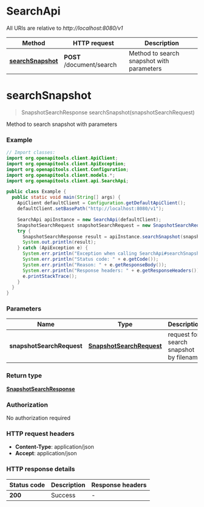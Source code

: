 # SearchApi

All URIs are relative to *http://localhost:8080/v1*

| Method | HTTP request | Description |
|------------- | ------------- | -------------|
| [**searchSnapshot**](SearchApi.md#searchSnapshot) | **POST** /document/search | Method to search snapshot with parameters |


<a name="searchSnapshot"></a>
# **searchSnapshot**
> SnapshotSearchResponse searchSnapshot(snapshotSearchRequest)

Method to search snapshot with parameters

### Example
```java
// Import classes:
import org.openapitools.client.ApiClient;
import org.openapitools.client.ApiException;
import org.openapitools.client.Configuration;
import org.openapitools.client.models.*;
import org.openapitools.client.api.SearchApi;

public class Example {
  public static void main(String[] args) {
    ApiClient defaultClient = Configuration.getDefaultApiClient();
    defaultClient.setBasePath("http://localhost:8080/v1");

    SearchApi apiInstance = new SearchApi(defaultClient);
    SnapshotSearchRequest snapshotSearchRequest = new SnapshotSearchRequest(); // SnapshotSearchRequest | request for search snapshot by filename
    try {
      SnapshotSearchResponse result = apiInstance.searchSnapshot(snapshotSearchRequest);
      System.out.println(result);
    } catch (ApiException e) {
      System.err.println("Exception when calling SearchApi#searchSnapshot");
      System.err.println("Status code: " + e.getCode());
      System.err.println("Reason: " + e.getResponseBody());
      System.err.println("Response headers: " + e.getResponseHeaders());
      e.printStackTrace();
    }
  }
}
```

### Parameters

| Name | Type | Description  | Notes |
|------------- | ------------- | ------------- | -------------|
| **snapshotSearchRequest** | [**SnapshotSearchRequest**](SnapshotSearchRequest.md)| request for search snapshot by filename | [optional] |

### Return type

[**SnapshotSearchResponse**](SnapshotSearchResponse.md)

### Authorization

No authorization required

### HTTP request headers

 - **Content-Type**: application/json
 - **Accept**: application/json

### HTTP response details
| Status code | Description | Response headers |
|-------------|-------------|------------------|
| **200** | Success |  -  |

